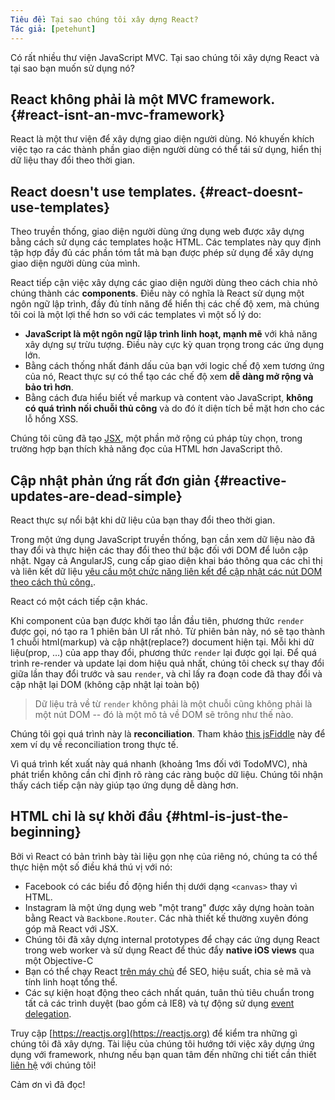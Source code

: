 ```yaml
---
Tiêu đề: Tại sao chúng tôi xây dựng React?
Tác giả: [petehunt]
---
```


Có rất nhiều thư viện JavaScript MVC. Tại sao chúng tôi xây dựng React và tại sao bạn muốn sử dụng nó?

## React không phải là một MVC framework. {#react-isnt-an-mvc-framework}

React là một thư viện để xây dựng giao diện người dùng. Nó khuyến khích việc tạo ra các thành phần giao diện người dùng có thể tái sử dụng, hiển thị dữ liệu thay đổi theo thời gian.

## React doesn't use templates. {#react-doesnt-use-templates}

Theo truyền thống, giao diện người dùng ứng dụng web được xây dựng bằng cách sử dụng các templates hoặc HTML.
Các templates này quy định tập hợp đầy đủ các phần tóm tắt mà bạn được phép sử dụng để xây dựng giao diện người dùng của mình.

React tiếp cận việc xây dựng các giao diện người dùng theo cách chia nhỏ chúng thành các
**components**. Điều này có nghĩa là React sử dụng một ngôn ngữ lập trình, đầy đủ tính năng để hiển thị các chế độ xem, mà chúng tôi coi là một lợi thế hơn so với các templates vì một số lý do:

- **JavaScript là một ngôn ngữ lập trình linh hoạt, mạnh mẽ** với khả năng xây dựng sự trừu tượng. Điều này cực kỳ quan trọng trong các ứng dụng lớn.
- Bằng cách thống nhất đánh dấu của bạn với logic chế độ xem tương ứng của nó, React thực sự có thể tạo các chế độ xem **dễ dàng mở rộng và bảo trì hơn**.
- Bằng cách đưa hiểu biết về markup và content vào JavaScript,
  **không có quá trình nối chuỗi thủ công** và do đó ít diện tích bề mặt hơn cho các lỗ hổng XSS.

Chúng tôi cũng đã tạo [JSX](/docs/jsx-in-depth.html), một phần mở rộng cú pháp tùy chọn, trong trường hợp bạn thích khả năng đọc của HTML hơn JavaScript thô.

## Cập nhật phản ứng rất đơn giản {#reactive-updates-are-dead-simple}

React thực sự nổi bật khi dữ liệu của bạn thay đổi theo thời gian.

Trong một ứng dụng JavaScript truyền thống, bạn cần xem dữ liệu nào đã thay đổi và thực hiện các thay đổi theo thứ bậc đối với DOM để luôn cập nhật. Ngay cả AngularJS, cung cấp giao diện khai báo thông qua các chỉ thị và liên kết dữ liệu [yêu cầu một chức năng liên kết để cập nhật các nút DOM theo cách thủ công.](https://code.angularjs.org/1.0.8/docs/guide/directive#reasonsbehindthecompilelinkseparation).

React có một cách tiếp cận khác.

Khi component của bạn được khởi tạo lần đầu tiên, phương thức `render` được gọi,
nó tạo ra 1 phiên bản UI rất nhỏ. Từ phiên bản này, nó sẽ tạo thành 1 chuỗi html(markup) và cập nhật(replace?) document hiện tại. Mỗi khi dữ liệu(prop, …) của app thay đổi, phương thức `render` lại được gọi lại. Để quá trình re-render và update lại dom hiệu quả nhất, chúng tôi check sự thay đổi giữa lần thay đổi trước và sau `render`, và chỉ lấy ra đoạn code đã thay đổi và cập nhật lại DOM (không cập nhật lại toàn bộ)


> Dữ liệu trả về từ `render` không phải là một chuỗi cũng không phải là một nút DOM --
> đó là một mô tả về DOM sẽ trông như thế nào.

Chúng tôi gọi quá trình này là **reconciliation**. Tham khảo
[this jsFiddle](http://jsfiddle.net/2h6th4ju/) này để xem ví dụ về
reconciliation trong thực tế.

Vì quá trình kết xuất này quá nhanh (khoảng 1ms đối với TodoMVC), nhà phát triển không cần chỉ định rõ ràng các ràng buộc dữ liệu. Chúng tôi nhận thấy cách tiếp cận này giúp tạo ứng dụng dễ dàng hơn.

## HTML chỉ là sự khởi đầu {#html-is-just-the-beginning}

Bởi vì React có bản trình bày tài liệu gọn nhẹ của riêng nó, chúng ta có thể thực hiện một số điều khá thú vị với nó:

- Facebook có các biểu đồ động hiển thị dưới dạng `<canvas>` thay vì HTML.
- Instagram là một ứng dụng web "một trang" được xây dựng hoàn toàn bằng React và `Backbone.Router`. Các nhà      thiết kế thường xuyên đóng góp mã React với JSX.
- Chúng tôi đã xây dựng internal prototypes để chạy các ứng dụng React trong web worker và sử dụng React để thúc đẩy **native iOS views** qua một Objective-C
- Bạn có thể chạy React
  [trên máy chủ](https://github.com/petehunt/react-server-rendering-example)
  để SEO, hiệu suất, chia sẻ mã và tính linh hoạt tổng thể.
- Các sự kiện hoạt động theo cách nhất quán, tuân thủ tiêu chuẩn trong tất cả các trình duyệt (bao gồm cả IE8) và tự động sử dụng
  [event delegation](http://davidwalsh.name/event-delegate).

Truy cập [https://reactjs.org](https://reactjs.org) để kiểm tra những gì chúng tôi đã xây dựng. Tài liệu của chúng tôi hướng tới việc xây dựng ứng dụng với framework, nhưng nếu bạn quan tâm đến những chi tiết cần thiết
[liên hệ](/support.html) với chúng tôi!

Cảm ơn vì đã đọc!
